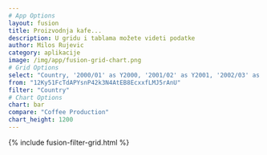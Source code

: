 ```yaml
---
# App Options
layout: fusion
title: Proizvodnja kafe...
description: U gridu i tablama možete videti podatke
author: Milos Rujevic
category: aplikacije
image: /img/app/fusion-grid-chart.png
# Grid Options
select: "Country, '2000/01' as Y2000, '2001/02' as Y2001, '2002/03' as Y2002, '2003/04' as Y2003, '2004/05' as Y2004, '2005/06' as Y2005, '2006/07' as Y2006, '2007/08' as Y2007, '2008/09' as Y2008"
from: "12Ky51FcTdAPYsnP42k3N4AtEB8EcxxfLMJ5rAnU"
filter: "Country"
# Chart Options
chart: bar
compare: "Coffee Production"
chart_height: 1200
---
```


{% include fusion-filter-grid.html %}
